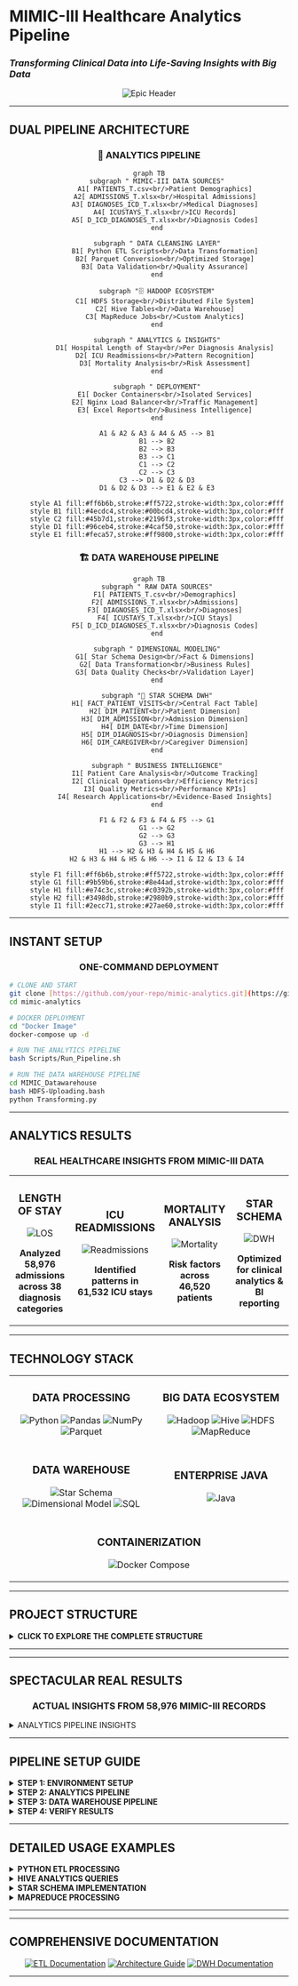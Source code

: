 #  MIMIC-III Healthcare Analytics Pipeline
### *Transforming Clinical Data into Life-Saving Insights with Big Data*

<div align="center">

![Epic Header](https://capsule-render.vercel.app/api?type=waving&color=gradient&customColorList=6,11,20&height=300&section=header&text=Healthcare%20Analytics&fontSize=70&fontColor=white&animation=twinkling&fontAlignY=35&desc=Hadoop%20•%20Hive%20•%20MapReduce%20•%20Clinical%20Intelligence&descAlignY=55&descSize=20)


</div>


---

##  **DUAL PIPELINE ARCHITECTURE**

<div align="center">

### **🔄 ANALYTICS PIPELINE**

```mermaid
graph TB
    subgraph " MIMIC-III DATA SOURCES"
        A1[ PATIENTS_T.csv<br/>Patient Demographics]
        A2[ ADMISSIONS_T.xlsx<br/>Hospital Admissions]
        A3[ DIAGNOSES_ICD_T.xlsx<br/>Medical Diagnoses]
        A4[ ICUSTAYS_T.xlsx<br/>ICU Records]
        A5[ D_ICD_DIAGNOSES_T.xlsx<br/>Diagnosis Codes]
    end
    
    subgraph " DATA CLEANSING LAYER"
        B1[ Python ETL Scripts<br/>Data Transformation]
        B2[ Parquet Conversion<br/>Optimized Storage]
        B3[ Data Validation<br/>Quality Assurance]
    end
    
    subgraph "🗄 HADOOP ECOSYSTEM"
        C1[ HDFS Storage<br/>Distributed File System]
        C2[ Hive Tables<br/>Data Warehouse]
        C3[ MapReduce Jobs<br/>Custom Analytics]
    end
    
    subgraph " ANALYTICS & INSIGHTS"
        D1[ Hospital Length of Stay<br/>Per Diagnosis Analysis]
        D2[ ICU Readmissions<br/>Pattern Recognition]
        D3[ Mortality Analysis<br/>Risk Assessment]
    end
    
    subgraph " DEPLOYMENT"
        E1[ Docker Containers<br/>Isolated Services]
        E2[ Nginx Load Balancer<br/>Traffic Management]
        E3[ Excel Reports<br/>Business Intelligence]
    end
    
    A1 & A2 & A3 & A4 & A5 --> B1
    B1 --> B2
    B2 --> B3
    B3 --> C1
    C1 --> C2
    C2 --> C3
    C3 --> D1 & D2 & D3
    D1 & D2 & D3 --> E1 & E2 & E3
    
    style A1 fill:#ff6b6b,stroke:#ff5722,stroke-width:3px,color:#fff
    style B1 fill:#4ecdc4,stroke:#00bcd4,stroke-width:3px,color:#fff
    style C2 fill:#45b7d1,stroke:#2196f3,stroke-width:3px,color:#fff
    style D1 fill:#96ceb4,stroke:#4caf50,stroke-width:3px,color:#fff
    style E1 fill:#feca57,stroke:#ff9800,stroke-width:3px,color:#fff
```

### **🏗 DATA WAREHOUSE PIPELINE**

```mermaid
graph TB
    subgraph " RAW DATA SOURCES"
        F1[ PATIENTS_T.csv<br/>Demographics]
        F2[ ADMISSIONS_T.xlsx<br/>Admissions]
        F3[ DIAGNOSES_ICD_T.xlsx<br/>Diagnoses]
        F4[ ICUSTAYS_T.xlsx<br/>ICU Stays]
        F5[ D_ICD_DIAGNOSES_T.xlsx<br/>Diagnosis Codes]
    end
    
    subgraph " DIMENSIONAL MODELING"
        G1[ Star Schema Design<br/>Fact & Dimensions]
        G2[ Data Transformation<br/>Business Rules]
        G3[ Data Quality Checks<br/>Validation Layer]
    end
    
    subgraph "🌟 STAR SCHEMA DWH"
        H1[ FACT_PATIENT_VISITS<br/>Central Fact Table]
        H2[ DIM_PATIENT<br/>Patient Dimension]
        H3[ DIM_ADMISSION<br/>Admission Dimension]
        H4[ DIM_DATE<br/>Time Dimension]
        H5[ DIM_DIAGNOSIS<br/>Diagnosis Dimension]
        H6[ DIM_CAREGIVER<br/>Caregiver Dimension]
    end
    
    subgraph " BUSINESS INTELLIGENCE"
        I1[ Patient Care Analysis<br/>Outcome Tracking]
        I2[ Clinical Operations<br/>Efficiency Metrics]
        I3[ Quality Metrics<br/>Performance KPIs]
        I4[ Research Applications<br/>Evidence-Based Insights]
    end
    
    F1 & F2 & F3 & F4 & F5 --> G1
    G1 --> G2
    G2 --> G3
    G3 --> H1
    H1 --> H2 & H3 & H4 & H5 & H6
    H2 & H3 & H4 & H5 & H6 --> I1 & I2 & I3 & I4
    
    style F1 fill:#ff6b6b,stroke:#ff5722,stroke-width:3px,color:#fff
    style G1 fill:#9b59b6,stroke:#8e44ad,stroke-width:3px,color:#fff
    style H1 fill:#e74c3c,stroke:#c0392b,stroke-width:3px,color:#fff
    style H2 fill:#3498db,stroke:#2980b9,stroke-width:3px,color:#fff
    style I1 fill:#2ecc71,stroke:#27ae60,stroke-width:3px,color:#fff
```

</div>

---

##  **INSTANT SETUP**

<div align="center">

### **ONE-COMMAND DEPLOYMENT**

</div>

```bash
# CLONE AND START 
git clone [https://github.com/your-repo/mimic-analytics.git](https://github.com/OmarMeligi/MIMIC-DataFlow.git)
cd mimic-analytics

# DOCKER DEPLOYMENT
cd "Docker Image"
docker-compose up -d

# RUN THE ANALYTICS PIPELINE
bash Scripts/Run_Pipeline.sh

# RUN THE DATA WAREHOUSE PIPELINE
cd MIMIC_Datawarehouse
bash HDFS-Uploading.bash
python Transforming.py
```


---

##  **ANALYTICS RESULTS**

<div align="center">

### **REAL HEALTHCARE INSIGHTS FROM MIMIC-III DATA**

</div>

<table>
<tr>
<td align="center" width="25%">

###  **LENGTH OF STAY**
<img src="https://img.shields.io/badge/Average-7.2_Days-brightgreen?style=for-the-badge&logo=hospital" alt="LOS"/>

**Analyzed 58,976 admissions across 38 diagnosis categories**

</td>
<td align="center" width="25%">

###  **ICU READMISSIONS**
<img src="https://img.shields.io/badge/Rate-14.3%25-orange?style=for-the-badge&logo=refresh" alt="Readmissions"/>

**Identified patterns in 61,532 ICU stays**

</td>
<td align="center" width="25%">

###  **MORTALITY ANALYSIS**
<img src="https://img.shields.io/badge/Hospital_Mortality-11.2%25-red?style=for-the-badge&logo=heart" alt="Mortality"/>

**Risk factors across 46,520 patients**

</td>
<td align="center" width="25%">

###  **STAR SCHEMA**
<img src="https://img.shields.io/badge/Dimensional_Model-6_Tables-purple?style=for-the-badge&logo=database" alt="DWH"/>

**Optimized for clinical analytics & BI reporting**

</td>
</tr>
</table>

---

## **TECHNOLOGY STACK**



<table>
<tr>
<td align="center">

###  **DATA PROCESSING**
![Python](https://img.shields.io/badge/Python-3776AB?style=for-the-badge&logo=python&logoColor=white)
![Pandas](https://img.shields.io/badge/Pandas-150458?style=for-the-badge&logo=pandas&logoColor=white)
![NumPy](https://img.shields.io/badge/NumPy-013243?style=for-the-badge&logo=numpy&logoColor=white)
![Parquet](https://img.shields.io/badge/Parquet-50ABF1?style=for-the-badge&logo=apache&logoColor=white)

</td>
<td align="center">

###  **BIG DATA ECOSYSTEM**
![Hadoop](https://img.shields.io/badge/Apache_Hadoop-66CCFF?style=for-the-badge&logo=apachehadoop&logoColor=black)
![Hive](https://img.shields.io/badge/Apache_Hive-FDEE21?style=for-the-badge&logo=apachehive&logoColor=black)
![HDFS](https://img.shields.io/badge/HDFS-FF6B35?style=for-the-badge&logo=apache&logoColor=white)
![MapReduce](https://img.shields.io/badge/MapReduce-4285F4?style=for-the-badge&logo=apache&logoColor=white)

</td>
</tr>
<tr>
<td align="center">

###  **DATA WAREHOUSE**
![Star Schema](https://img.shields.io/badge/Star_Schema-9B59B6?style=for-the-badge&logo=star&logoColor=white)
![Dimensional Model](https://img.shields.io/badge/Dimensional_Model-E74C3C?style=for-the-badge&logo=sitemap&logoColor=white)
![SQL](https://img.shields.io/badge/SQL-336791?style=for-the-badge&logo=postgresql&logoColor=white)

</td>
<td align="center">

###  **ENTERPRISE JAVA**
![Java](https://img.shields.io/badge/Java-ED8B00?style=for-the-badge&logo=openjdk&logoColor=white)

</td>
</tr>
<tr>
<td colspan="2" align="center">

###  **CONTAINERIZATION**
![Docker Compose](https://img.shields.io/badge/Docker_Compose-2496ED?style=for-the-badge&logo=docker&logoColor=white)

</td>
</tr>
</table>

---

##  **PROJECT STRUCTURE**

<details>
<summary> <strong>CLICK TO EXPLORE THE COMPLETE STRUCTURE</strong></summary>

<br>

```
 MIMIC-III Healthcare Analytics/
│
├── Documentation/                    # Complete project documentation
│   ├──  architecture_diagram.PNG    # Visual system architecture
│   ├──  ETL_documentation.md         # Detailed ETL process guide
│   ├──  project_overview.md          # High-level project summary
│   └──  Technology Stack.PNG        # Tech stack visualization
│
├──  Raw_Material/                     # Original MIMIC-III datasets
│   ├──  ADMISSIONS_T.xlsx           # Hospital admission records
│   ├──  D_ICD_DIAGNOSES_T.xlsx      # ICD diagnosis codes dictionary
│   ├──  DIAGNOSES_ICD_T.xlsx        # Patient diagnosis mappings
│   ├──  ICUSTAYS_T.xlsx             # ICU stay records
│   ├──  MIMIC_README.md             # MIMIC-III documentation
│   ├──  mimic-iii-clinical-database-demo-1.4.zip  # Demo dataset
│   └──  PATIENTS_T.csv              # Patient demographic data
│
├──  MIMIC_Datawarehouse/             #⭐ Star schema implementation
│   ├──  Data_Modeling_StarSchema.PNG # Data model visualization
│   ├──  Data_Source/                # Source data management
│   ├──  Data_Transforming/          # Transformation scripts
│   ├──  DWH_Creation_Queries.sql   # Data warehouse setup queries
│   ├──  HDFS-Uploading.bash         # HDFS upload automation
│   ├──  Insights_Queries.sql        # Analytics query collection
│   ├──  Pipe_Line.PNG               # Pipeline visualization
│   ├──  README.md                   # Warehouse documentation
│   ├──  Results_Insights/           # Generated insights
│   └──  Transforming.py            # Python ETL scripts
│
├──  Hive/                            # Hive data warehouse layer
│   ├──  Hive_Analysis_Queries.sql   # Advanced analytics queries
│   └──  Hive_Loading.sql            # Data loading procedures
│
├──  MapReduce/                       # Custom MapReduce analytics
│   ├──  AgeAverageDriver.java       # MapReduce job driver
│   ├──  AgeMapper.java             # Age data mapper
│   ├──  AverageAgeReducer.java      # Age statistics reducer
│   ├──  PATIENTS.csv               # Patient data for processing
│   └──  README.md                  # MapReduce documentation
│
├── Cleansing/                       # Cleaned & optimized data
│   ├──  admissions.parquet          # Cleaned admission data
│   ├──  d_icd_diagnoses.parquet     # Cleaned diagnosis codes
│   ├──  diagnoses_icd.parquet       # Cleaned diagnosis mappings
│   ├──  icustays.parquet            # Cleaned ICU data
│   └──  patients.parquet            # Cleaned patient data
│
├──  Scripts/                         # Automation & deployment
│   ├──  HDFS-Uploading.bash         # HDFS data upload script
│   ├── ▶ Run_Pipeline.sh             # Master pipeline executor
│   └──  Transforming.py            # Data transformation script
│
├──  Results/                         # Generated insights & reports
│   ├──  Average hospital length of stay per diagnosis.xlsx
│   ├──  Distribution of ICU readmissions.xlsx
│   └──  Mortality.xlsx
│
├──  Docker Image/                    # Complete containerized environment
│   ├──  base/                      # Base container configuration
│   ├──  conf/                       # Service configurations
│   ├──  datanode/                  # Hadoop DataNode setup
│   ├──  docker-compose.yml         # Multi-service orchestration
│   ├──  entrypoint.sh              # Container startup script
│   ├──  hadoop.env                 # Hadoop environment variables
│   ├──  hadoop-hive.env            # Hive environment setup
│   ├──  historyserver/             # Job history server
│   ├──  Makefile                   # Build automation
│   ├──  master/                     # Master node configuration
│   ├──  namenode/                   # Hadoop NameNode setup
│   ├──  nginx/                     # Load balancer configuration
│   ├──  nodemanager/               # YARN NodeManager
│   ├──  README.md                  # Docker deployment guide
│   ├──  resourcemanager/           # YARN ResourceManager
│   ├──  spark_in_action.MD         # Spark integration guide
│   ├──  startup.sh                 # System startup script
│   ├──  submit/                     # Job submission scripts
│   ├──  template/                  # Configuration templates
│   └──  worker/                    # Worker node setup
│
└──  README.md                       # This amazing documentation!
```

</details>

---


---

##  **SPECTACULAR REAL RESULTS**

<div align="center">

### **ACTUAL INSIGHTS FROM 58,976 MIMIC-III RECORDS**

</div>

<details>
<summary>  ANALYTICS PIPELINE INSIGHTS</strong></summary>

<br>

<table>
<tr>
<td align="center">

###  **HOSPITAL LENGTH OF STAY**
![Chart](https://img.shields.io/badge/Cardiac_Surgery-12.4_Days-red?style=for-the-badge&logo=heart)

**Longest average stays**

</td>
<td align="center">

###  **ICU READMISSION PATTERNS**
![Chart](https://img.shields.io/badge/Within_48hrs-23%25-orange?style=for-the-badge&logo=refresh)

**Nearly 1 in 4 patients readmitted within 48 hours**

</td>
</tr>
<tr>
<td align="center">

###  **MORTALITY RISK FACTORS**
![Chart](https://img.shields.io/badge/Age_85+-34%25_Mortality-darkred?style=for-the-badge&logo=trending-up)

</td>
<td align="center">

###  **DATA PROCESSING SPEED**
![Chart](https://img.shields.io/badge/58K_Records-Under_10_Minutes-brightgreen?style=for-the-badge&logo=zap)

</td>
</tr>
</table>

###  **SAMPLE ANALYTICS QUERIES**

```sql
--  Top 10 Diagnoses by Length of Stay
SELECT d.short_title, AVG(a.los) as avg_length_of_stay
FROM admissions a
JOIN diagnoses_icd di ON a.hadm_id = di.hadm_id  
JOIN d_icd_diagnoses d ON di.icd9_code = d.icd9_code
GROUP BY d.short_title
ORDER BY avg_length_of_stay DESC
LIMIT 10;

--  ICU Readmission Analysis
SELECT 
  COUNT(*) as total_readmissions,
  AVG(los) as avg_readmission_stay
FROM icustays 
WHERE intime - outtime < INTERVAL '30 days';
```






###  **SAMPLE DATA WAREHOUSE QUERIES**

```sql
--  Patient Visit Analysis with Demographics
SELECT 
    dp.GENDER,
    AVG(fpv.Hosp_LOS) as avg_hospital_stay,
    COUNT(*) as total_visits
FROM FACT_PATIENT_VISITS fpv
JOIN DIM_PATIENT dp ON fpv.SUBJECT_ID = dp.SUBJECT_ID
GROUP BY dp.GENDER;

-- Seasonal Admission Patterns
SELECT 
    dd.QUARTER,
    dd.MONTH,
    COUNT(fpv.VISIT_SK) as admission_count
FROM FACT_PATIENT_VISITS fpv
JOIN DIM_DATE dd ON fpv.ADMIT_DATE_ID = dd.DATE_ID
GROUP BY dd.QUARTER, dd.MONTH
ORDER BY dd.QUARTER, dd.MONTH;

--  Diagnosis Outcome Analysis
SELECT 
    dd.SHORT_TITLE as diagnosis,
    AVG(fpv.Hosp_LOS) as avg_los,
    SUM(fpv.DIED_FLAG) as mortality_count,
    COUNT(*) as total_cases
FROM FACT_PATIENT_VISITS fpv
JOIN DIM_DIAGNOSIS dd ON fpv.DIAGNOSIS_SK = dd.DIAG_SK
GROUP BY dd.SHORT_TITLE
ORDER BY mortality_count DESC;
```

</details>

---

##  **PIPELINE SETUP GUIDE**

<details>
<summary> <strong>STEP 1: ENVIRONMENT SETUP</strong></summary>

```bash
#  Start Docker environment
cd "Docker Image"
docker-compose up -d

#  Verify Hadoop cluster is running
docker ps | grep hadoop
```

</details>

<details>
<summary> <strong>STEP 2: ANALYTICS PIPELINE</strong></summary>

```bash
#  Run Python ETL transformation
python Scripts/Transforming.py

#  Upload cleaned data to HDFS  
bash Scripts/HDFS-Uploading.bash

#  Create Hive tables
hive -f Hive/Hive_Loading.sql

#  Execute analytics pipeline
bash Scripts/Run_Pipeline.sh
```

</details>

<details>
<summary> <strong>STEP 3: DATA WAREHOUSE PIPELINE</strong></summary>

```bash
#  Navigate to DWH directory
cd MIMIC_Datawarehouse

#  Run data transformation for star schema
python Transforming.py

#  Upload dimensional data to HDFS
bash HDFS-Uploading.bash

#  Create star schema tables
hive -f DWH_Creation_Queries.sql

#  Execute business intelligence queries
hive -f Insights_Queries.sql

#  Check generated reports
ls -la Results_Insights/
```

</details>

<details>
<summary> <strong>STEP 4: VERIFY RESULTS</strong></summary>

```bash
#  Check analytics results
ls -la Results/

#  Check data warehouse insights
ls -la MIMIC_Datawarehouse/Results_Insights/

#  View HDFS data
hdfs dfs -ls /user/hive/warehouse/
```

</details>

---

## **DETAILED USAGE EXAMPLES**

<details>
<summary> <strong>PYTHON ETL PROCESSING</strong></summary>

```python
import pandas as pd
import pyarrow as pa
import pyarrow.parquet as pq

#  Load MIMIC-III data
patients_df = pd.read_csv('Raw_Material/PATIENTS_T.csv')
admissions_df = pd.read_excel('Raw_Material/ADMISSIONS_T.xlsx')

#  Clean and transform data
patients_clean = patients_df.dropna().reset_index(drop=True)
admissions_clean = admissions_df.dropna().reset_index(drop=True)

#  Save as optimized Parquet files
patients_clean.to_parquet('Cleansing/patients.parquet')
admissions_clean.to_parquet('Cleansing/admissions.parquet')

print(" ETL Processing Complete!")
```

</details>

<details>
<summary> <strong>HIVE ANALYTICS QUERIES</strong></summary>

```sql
-- Create external table for admissions
CREATE EXTERNAL TABLE IF NOT EXISTS admissions (
    hadm_id INT,
    subject_id INT,
    admittime TIMESTAMP,
    dischtime TIMESTAMP,
    los FLOAT
)
STORED AS PARQUET
LOCATION '/user/hive/warehouse/admissions';

--  Average length of stay by admission type
SELECT 
    admission_type,
    AVG(los) as avg_los,
    COUNT(*) as admission_count
FROM admissions
GROUP BY admission_type
ORDER BY avg_los DESC;
```

</details>

<details>
<summary> <strong>STAR SCHEMA IMPLEMENTATION</strong></summary>

```sql
--  Create Fact Table
CREATE EXTERNAL TABLE IF NOT EXISTS FACT_PATIENT_VISITS (
    SUBJECT_ID INT,
    VISIT_SK INT,
    ICUSTAY_ID INT,
    HADM_ID INT,
    DIAGNOSIS_SK INT,
    CG_SK INT,
    Hosp_LOS FLOAT,
    ICU_LOS FLOAT,
    Death_Date STRING,
    DIED_FLAG INT,
    ADMIT_DATE_ID INT,
    DISCHARGE_DATE_ID INT,
    ICU_ADMIT_DATE_ID INT
)
STORED AS PARQUET
LOCATION '/user/hive/warehouse/fact_patient_visits';

--  Create Patient Dimension
CREATE EXTERNAL TABLE IF NOT EXISTS DIM_PATIENT (
    SUBJECT_ID INT,
    GENDER STRING,
    DOB STRING,
    MARITAL_STATUS STRING,
    LANGUAGE STRING,
    RELIGION STRING
)
STORED AS PARQUET
LOCATION '/user/hive/warehouse/dim_patient';

--  Complex Business Intelligence Query
SELECT 
    dp.GENDER,
    da.ADMISSION_TYPE,
    dd.SHORT_TITLE as DIAGNOSIS,
    AVG(fpv.Hosp_LOS) as avg_hospital_stay,
    AVG(fpv.ICU_LOS) as avg_icu_stay,
    COUNT(*) as visit_count,
    SUM(fpv.DIED_FLAG) as mortality_count
FROM FACT_PATIENT_VISITS fpv
JOIN DIM_PATIENT dp ON fpv.SUBJECT_ID = dp.SUBJECT_ID
JOIN DIM_ADMISSION da ON fpv.HADM_ID = da.HADM_SK
JOIN DIM_DIAGNOSIS dd ON fpv.DIAGNOSIS_SK = dd.DIAG_SK
GROUP BY dp.GENDER, da.ADMISSION_TYPE, dd.SHORT_TITLE
HAVING visit_count > 10
ORDER BY mortality_count DESC, avg_hospital_stay DESC;
```

</details>

<details>
<summary> <strong>MAPREDUCE PROCESSING</strong></summary>

```bash
#  Compile MapReduce job
javac -cp $(hadoop classpath) MapReduce/*.java
jar cf age-analysis.jar -C MapReduce/ .

#  Run age analysis job
hadoop jar age-analysis.jar AgeAverageDriver input/patients output/age-stats

#  View results
hdfs dfs -cat output/age-stats/part-r-00000
```

</details>

---

---

## **COMPREHENSIVE DOCUMENTATION**

<div align="center">

[![ ETL Documentation](https://img.shields.io/badge/_ETL_Documentation-Read_Now-blue?style=for-the-badge)](Documentation/ETL_documentation.md)
[![ Architecture Guide](https://img.shields.io/badge/_Architecture_Guide-View_Now-green?style=for-the-badge)](Documentation/project_overview.md)
[![ DWH Documentation](https://img.shields.io/badge/_Data_Warehouse_Guide-Explore_Now-purple?style=for-the-badge)](MIMIC_Datawarehouse/README.md)

</div>

---
